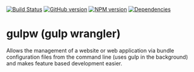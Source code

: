 [![Build Status](https://travis-ci.org/elycruz/gulpw.png)](https://travis-ci.org/elycruz/gulpw) [![GitHub version](https://badge.fury.io/gh/elycruz%2Fgulpw.svg)](http://badge.fury.io/gh/elycruz%2Fgulpw)
[![NPM version](https://badge.fury.io/js/gulpw.svg)](http://badge.fury.io/js/gulpw)
[![Dependencies](https://david-dm.org/elycruz/gulpw.png)](https://david-dm.org/elycruz/gulpw)

gulpw (gulp wrangler)
====================

Allows the management of a website or web application via bundle configuration files from the
command line (uses gulp in the background) and makes feature based development easier.
